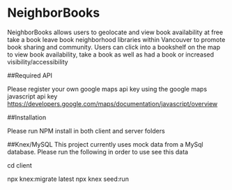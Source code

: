 # NeighborBooks

NeighborBooks allows users to geolocate and view book availability at free take a book leave book neighborhood libraries within Vancouver to promote book sharing and community. Users can click into a bookshelf on the map to view book availability, take a book as well as had a book or increased visibility/accessibility 


##Required API

Please register your own google maps api key using the google maps javascript api key
https://developers.google.com/maps/documentation/javascript/overview

##Installation

Please run NPM install in both client and server folders

##Knex/MySQL
This project currently uses mock data from a MySql database. Please run the following in order to use see this data

cd
client

npx knex:migrate latest
npx knex seed:run




